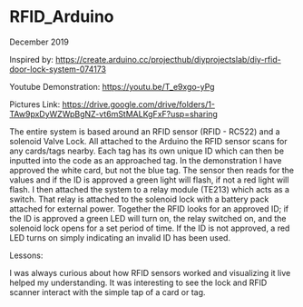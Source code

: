 # RFID_Arduino

December 2019
 
Inspired by: https://create.arduino.cc/projecthub/diyprojectslab/diy-rfid-door-lock-system-074173
 
Youtube Demonstration: https://youtu.be/T_e9xgo-yPg
 
Pictures Link: https://drive.google.com/drive/folders/1-TAw9pxDyWZWpBgNZ-vt6mStMALKgFxF?usp=sharing
 
The entire system is based around an RFID sensor (RFID - RC522) and a solenoid Valve Lock. 
All attached to the Arduino the RFID sensor scans for any cards/tags nearby. 
Each tag has its own unique ID which can then be inputted into the code as an approached tag. 
In the demonstration I have approved the white card, but not the blue tag. 
The sensor then reads for the values and if the ID is approved a green light will flash, if not a red light will flash.
I then attached the system to a relay module (TE213) which acts as a switch.
That relay is attached to the solenoid lock with a battery pack attached for external power.
Together the RFID looks for an approved ID; if the ID is approved a green LED will turn on, the relay switched on, and the solenoid lock opens for a set period of time.
If the ID is not approved, a red LED turns on simply indicating an invalid ID has been used.
 
Lessons:
 
I was always curious about how RFID sensors worked and visualizing it live helped my understanding.
It was interesting to see the lock and RFID scanner interact with the simple tap of a card or tag.
